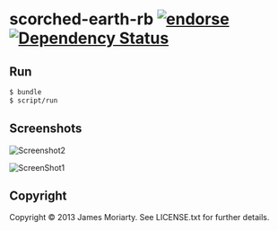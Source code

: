 # scorched-earth-rb [![endorse](https://api.coderwall.com/jamesmoriarty/endorsecount.png)](https://coderwall.com/jamesmoriarty) [![Dependency Status](https://gemnasium.com/jamesmoriarty/scorched-earth-rb.png)](https://gemnasium.com/jamesmoriarty/scorched-earth-rb)

Run
---

```bash
$ bundle
$ script/run
```

Screenshots
-----------

![Screenshot2](https://raw.github.com/jamesmoriarty/scorched-earth-rb/master/doc/screenshot-02.png)

![ScreenShot1](https://raw.github.com/jamesmoriarty/scorched-earth-rb/master/doc/screenshot-01.png)

## Copyright
Copyright © 2013 James Moriarty. See LICENSE.txt for further details.
